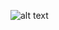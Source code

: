 ![alt text](https://media.giphy.com/media/sUP52mudix9Zu/giphy.gif?cid=ecf05e47bflp3pnbz53zqrj2llfafm3bh22zmb4gpcrdqpw9&ep=v1_gifs_search&rid=giphy.gif&ct=g)
